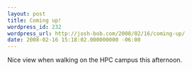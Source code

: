 ```yaml
---
layout: post
title: Coming up!
wordpress_id: 232
wordpress_url: http://josh-bob.com/2008/02/16/coming-up/
date: 2008-02-16 15:18:02.000000000 -06:00
---
```

<!--Mime Type of File is image/jpeg --><div><a href="http://josh-bob.com/wp-photos/20080216-151802-1.jpg"><img src="http://josh-bob.com/wp-photos/thumb.20080216-151802-1.jpg" alt="" /></a></div> Nice view when walking on the HPC campus this afternoon.
